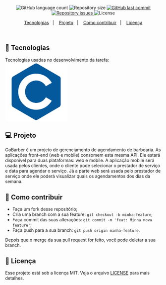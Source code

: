 <p align="center">
  <img alt="GitHub language count" src="https://img.shields.io/github/languages/count/tassiotfc/tarefa-algoritmos-ufersa">

  <img alt="Repository size" src="https://img.shields.io/github/repo-size/tassiotfc/tarefa-algoritmos-ufersa">

  <a href="https://github.com/tassiotfc/tarefa-algoritmos-ufersa/commits/master">
    <img alt="GitHub last commit" src="https://img.shields.io/github/last-commit/tassiotfc/tarefa-algoritmos-ufersa">
  </a>

  <a href="https://github.com/tassiotfc/tarefa-algoritmos-ufersa/issues">
    <img alt="Repository issues" src="https://img.shields.io/github/issues/tassiotfc/tarefa-algoritmos-ufersa">
  </a>

  <img alt="License" src="https://img.shields.io/badge/license-MIT-brightgreen">
</p>

<p align="center">
  <a href="#rocket-tecnologias">Tecnologias</a>&nbsp;&nbsp;&nbsp;|&nbsp;&nbsp;&nbsp;
  <a href="#-projeto">Projeto</a>&nbsp;&nbsp;&nbsp;|&nbsp;&nbsp;&nbsp;
  <a href="#-como-contribuir">Como contribuir</a>&nbsp;&nbsp;&nbsp;|&nbsp;&nbsp;&nbsp;
  <a href="#memo-licença">Licença</a>
</p>

<br>

## :rocket: Tecnologias

Tecnologias usadas no desenvolvimento da tarefa:
<img align="leth" src="c-logo.png" width="200px;" />

## 💻 Projeto

GoBarber é um projeto de gerenciamento de agendamento de barbearia. As aplicações front-end (web e mobile) consomem esta mesma API. Ele estará disponível para duas plataformas: web e mobile. A aplicação mobile será usada pelos clientes, onde o cliente pode selecionar o prestador de serviço e data para agendar o serviço. Já a parte web será usada pelo prestador de serviço onde ele poderá visualizar quais os agendamentos dos dias da semana.

## 🤔 Como contribuir

- Faça um fork desse repositório;
- Cria uma branch com a sua feature: `git checkout -b minha-feature`;
- Faça commit das suas alterações: `git commit -m 'feat: Minha nova feature'`;
- Faça push para a sua branch: `git push origin minha-feature`.

Depois que o merge da sua pull request for feito, você pode deletar a sua branch.

## :memo: Licença

Esse projeto está sob a licença MIT. Veja o arquivo [LICENSE](LICENSE.md) para mais detalhes.
